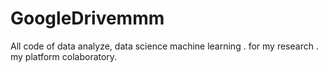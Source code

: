 # GoogleDrivemmm
All code of data analyze, data science machine learning . for my research . my platform colaboratory.
